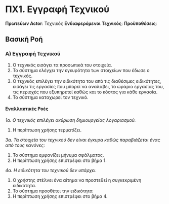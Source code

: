 # ΠΧ1. Εγγραφή Τεχνικού

**Πρωτεύων Actor**: Τεχνικός
**Ενδιαφερόμενοι**
**Τεχνικός**:
**Προϋποθέσεις**: 

## Βασική Ροή

### Α) Εγγραφή Τεχνικού
1. Ο τεχνικός εισάγει τα προσωπικά του στοιχεία.
2. Το σύστημα ελέγχει την εγκυρότητα των στοιχείων που έδωσε ο τεχνικός.
3. Ο τεχνκός επιλέγει την ειδικότητα του από τις διαθέσιμες ειδικότητες, εισάγει τις εργασίες που μπορεί να αναλάβει, το ωράριο εργασίας του, τις περιοχές που εξυπηρετεί καθώς και το κόστος για κάθε εργασία.
4. Το σύστημα καταχωρεί τον τεχνικό.

#### Εναλλακτικές Ροές

*1α. Ο τεχνικός επιλέγει ακύρωση δημιουργείας λογαριασμού.*
1. Η περίπτωση χρήσης τερματίζει.

*3α. Τα στοιχεία του τεχνικού δεν είναι έγκυρα καθώς παραβιάζεται ένας από τους κανόνες:*
1. Το σύστημα εμφανίζει μήνυμα σφάλματος.
2. Η περίπτωση χρήσης επιστρέφει στο βήμα 1.

*4α. Η ειδικότητα του τεχνικού δεν υπάρχει.*
1. Ο χρήστης στέλνει ένα αίτημα να προστεθεί η συγκεκριμένη ειδικότητα.
2. Το σύστημα προσθέτει την ειδικότητα
3. Η περίπτωση χρήσης επιστρέφει στο βήμα 4.